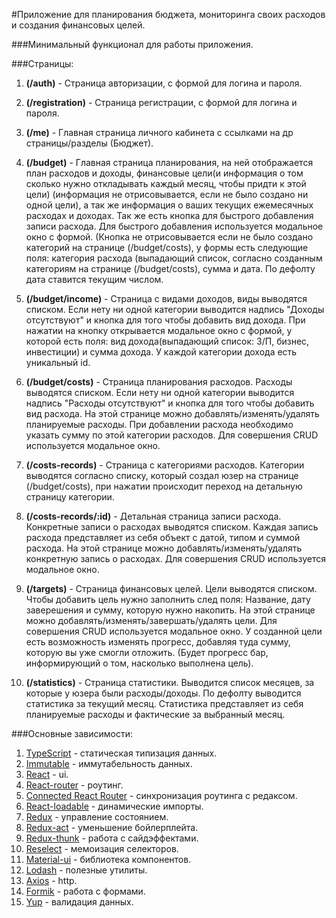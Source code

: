 #Приложение для планирования бюджета, мониторинга своих расходов и создания финансовых целей.

###Минимальный функционал для работы приложения.

###Страницы:

1. **(/auth)** - Страница авторизации, с формой для логина и пароля.

2. **(/registration)** - Страница регистрации, с формой для логина и пароля.

3. **(/me)** - Главная страница личного кабинета с ссылками на др страницы/разделы (Бюджет).

4. **(/budget)** - Главная страница планирования, на ней отображается план расходов и доходы,
    финансовые цели(и информация о том сколько нужно откладывать каждый месяц, чтобы придти к этой цели)
    (информация не отрисовывается, если не было создано ни одной цели),
    а так же информация о ваших текущих ежемесячных расходах и доходах.
    Так же есть кнопка для быстрого добавления записи расхода.
    Для быстрого добавления используется модальное окно с формой.
    (Кнопка не отрисовывается если не было создано категорий на странице (/budget/costs),
    у формы есть следующие поля:
    категория расхода (выпадающий список, согласно созданным категориям на странице (/budget/costs), сумма и дата.
    По дефолту дата ставится текущим числом.
    
5. **(/budget/income)** - Страница с видами доходов, виды выводятся списком.
    Если нету ни одной категории выводится надпись "Доходы отсутствуют" и кнопка для того чтобы добавить вид дохода.
    При нажатии на кнопку открывается модальное окно с формой,
    у которой есть поля: вид дохода(выпадающий список: З/П, бизнес, инвестиции) и сумма дохода.
    У каждой категории дохода есть уникальный id.
    
6. **(/budget/costs)** - Страница планирования расходов. Расходы выводятся списком.
    Если нету ни одной категории выводится надпись "Расходы отсутствуют" и кнопка для того чтобы добавить вид расхода.
    На этой странице можно добавлять/изменять/удалять планируемые расходы.
    При добавлении расхода необходимо указать сумму по этой категории расходов.
    Для совершения CRUD используется модальное окно.
    
7. **(/costs-records)** - Страница с категориями расходов. Категории выводятся согласно списку,
    который создал юзер на странице (/budget/costs),
    при нажатии происходит переход на детальную страницу категории.
    
8. **(/costs-records/:id)** - Детальная страница записи расхода.
    Конкретные записи о расходах выводятся списком.
    Каждая запись расхода представляет из себя объект с датой, типом и суммой расхода.
    На этой странице можно добавлять/изменять/удалять конкретную запись о расходах.
    Для совершения CRUD используется модальное окно.
    
9. **(/targets)** - Страница финансовых целей.
    Цели выводятся списком.
    Чтобы добавить цель нужно заполнить след поля:
    Название, дату заверешения и сумму, которую нужно накопить.
    На этой странице можно добавлять/изменять/завершать/удалять цели.
    Для совершения CRUD используется модальное окно.
    У созданной цели есть возможность изменять прогресс, добавляя туда сумму,
    которую вы уже смогли отложить. (Будет прогресс бар, информирующий о том, насколько выполнена цель).
    
10. **(/statistics)** - Страница статистики.
    Выводится список месяцев, за которые у юзера были расходы/доходы.
    По дефолту выводится статистика за текущий месяц.
    Статистика представляет из себя планируемые расходы и фактические за выбранный месяц.
    
    
    
###Основные зависимости:

1. [TypeScript](https://www.typescriptlang.org/docs/home.html) - статическая типизация данных.
2. [Immutable](https://facebook.github.io/immutable-js/docs/#/) - иммутабельность данных.
3. [React](https://reactjs.org/docs/getting-started.html) - ui.
4. [React-router](https://reacttraining.com/react-router/web/guides/quick-start) - роутинг.
5. [Connected React Router](https://github.com/supasate/connected-react-router) - синхронизация роутинга с редаксом.
6. [React-loadable](https://github.com/jamiebuilds/react-loadable) - динамические импорты.
7. [Redux](https://redux.js.org/api/api-reference) - управление состоянием.
8. [Redux-act](https://github.com/pauldijou/redux-act) - уменьшение бойлерплейта.
9. [Redux-thunk](https://github.com/reduxjs/redux-thunk) - работа с сайдэффектами.
10. [Reselect](https://github.com/reduxjs/reselect) - мемоизация селекторов.
11. [Material-ui](https://material-ui.com/) - библиотека компонентов.
12. [Lodash](https://lodash.com/) - полезные утилиты.
13. [Axios](https://github.com/axios/axios) - http.
14. [Formik](https://github.com/jaredpalmer/formik) - работа с формами.
15. [Yup](https://github.com/jquense/yup) - валидация данных.
